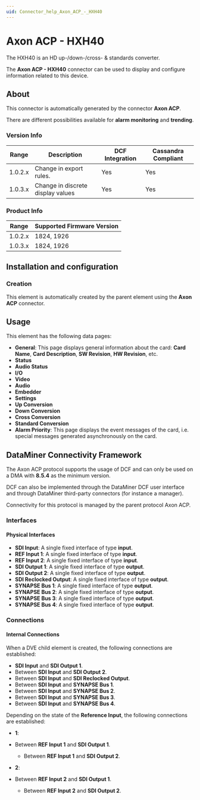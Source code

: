 ```yaml
---
uid: Connector_help_Axon_ACP_-_HXH40
---
```


# Axon ACP - HXH40

The HXH40 is an HD up-/down-/cross- & standards converter.

The **Axon ACP - HXH40** connector can be used to display and configure information related to this device.

## About

This connector is automatically generated by the connector **Axon ACP**.

There are different possibilities available for **alarm monitoring** and **trending**.

### Version Info

| Range     | Description                       | DCF Integration     | Cassandra Compliant     |
|------------------|-----------------------------------|---------------------|-------------------------|
| 1.0.2.x          | Change in export rules.           | Yes                 | Yes                     |
| 1.0.3.x          | Change in discrete display values | Yes                 | Yes                     |

### Product Info

| Range | Supported Firmware Version |
|------------------|-----------------------------|
| 1.0.2.x          | 1824, 1926                  |
| 1.0.3.x          | 1824, 1926                  |

## Installation and configuration

### Creation

This element is automatically created by the parent element using the **Axon ACP** connector.

## Usage

This element has the following data pages:

- **General**: This page displays general information about the card: **Card Name**, **Card Description**, **SW Revision**, **HW Revision**, etc.
- **Status**
- **Audio Status**
- **I/O**
- **Video**
- **Audio**
- **Embedder**
- **Settings**
- **Up Conversion**
- **Down Conversion**
- **Cross Conversion**
- **Standard Conversion**
- **Alarm Priority**: This page displays the event messages of the card, i.e. special messages generated asynchronously on the card.

## DataMiner Connectivity Framework

The Axon ACP protocol supports the usage of DCF and can only be used on a DMA with **8.5.4** as the minimum version.

DCF can also be implemented through the DataMiner DCF user interface and through DataMiner third-party connectors (for instance a manager).

Connectivity for this protocol is managed by the parent protocol Axon ACP.

### Interfaces

#### Physical Interfaces

- **SDI Input**: A single fixed interface of type **input**.
- **REF Input 1**: A single fixed interface of type **input**.
- **REF Input 2**: A single fixed interface of type **input**.
- **SDI Output 1**: A single fixed interface of type **output**.
- **SDI Output 2**: A single fixed interface of type **output**.
- **SDI Reclocked Output**: A single fixed interface of type **output**.
- **SYNAPSE Bus 1**: A single fixed interface of type **output**.
- **SYNAPSE Bus 2**: A single fixed interface of type **output**.
- **SYNAPSE Bus 3**: A single fixed interface of type **output**.
- **SYNAPSE Bus 4**: A single fixed interface of type **output**.

### Connections

#### Internal Connections

When a DVE child element is created, the following connections are established:

- **SDI Input** and **SDI Output 1**.
- Between **SDI Input** and **SDI Output 2**.
- Between **SDI Input** and **SDI Reclocked Output**.
- Between **SDI Input** and **SYNAPSE Bus 1**.
- Between **SDI Input** and **SYNAPSE Bus 2**.
- Between **SDI Input** and **SYNAPSE Bus 3**.
- Between **SDI Input** and **SYNAPSE Bus 4**.

Depending on the state of the **Reference Input**, the following connections are established:

- **1**:

- Between **REF Input 1** and **SDI Output 1**.
  - Between **REF Input 1** and **SDI Output 2**.

- **2**:

- Between **REF Input 2** and **SDI Output 1**.
  - Between **REF Input 2** and **SDI Output 2**.
